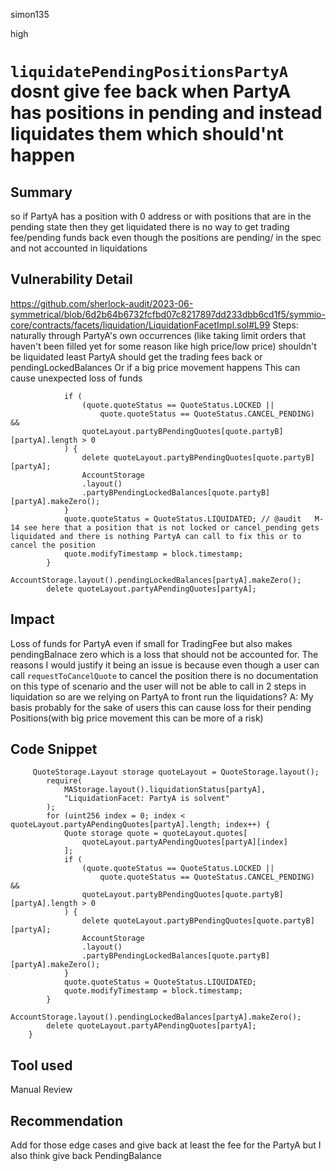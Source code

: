 simon135

high

# `liquidatePendingPositionsPartyA` dosnt give fee back when PartyA has positions in pending and instead liquidates them which should'nt happen

## Summary
so if PartyA has a position with 0 address or with positions that are in the pending state then they get liquidated there is no way to get  trading fee/pending funds back even though the positions are pending/ in the spec  and not accounted in liquidations 
## Vulnerability Detail
https://github.com/sherlock-audit/2023-06-symmetrical/blob/6d2b64b6732fcfbd07c8217897dd233dbb6cd1f5/symmio-core/contracts/facets/liquidation/LiquidationFacetImpl.sol#L99
Steps:
naturally through PartyA's own occurrences (like taking limit orders that haven't been filled yet for some reason like high price/low price)
shouldn't be liquidated least PartyA should get the trading fees back or pendingLockedBalances
Or if a big price movement happens This can cause unexpected loss of funds 
```solidity
            if (
                (quote.quoteStatus == QuoteStatus.LOCKED ||
                    quote.quoteStatus == QuoteStatus.CANCEL_PENDING) &&
                quoteLayout.partyBPendingQuotes[quote.partyB][partyA].length > 0
            ) {
                delete quoteLayout.partyBPendingQuotes[quote.partyB][partyA]; 
                AccountStorage
                .layout()
                .partyBPendingLockedBalances[quote.partyB][partyA].makeZero(); 
            }
            quote.quoteStatus = QuoteStatus.LIQUIDATED; // @audit   M-14 see here that a position that is not locked or cancel_pending gets liquidated and there is nothing PartyA can call to fix this or to cancel the position
            quote.modifyTimestamp = block.timestamp;
        }
        AccountStorage.layout().pendingLockedBalances[partyA].makeZero();
        delete quoteLayout.partyAPendingQuotes[partyA];

```
## Impact
Loss of funds for PartyA even if small for TradingFee but also makes pendingBalnace zero which is a loss that should not be accounted for.
The reasons I would justify it being an issue is because even though a user can call `requestToCancelQuote` to cancel the position there is no documentation on this type of scenario and the user will not be able to call in 2 steps in liquidation so are we relying on PartyA to front run the liquidations?
A: My basis probably    for the sake of users this can cause loss for their pending Positions(with big price movement this can be more of a risk)
## Code Snippet
```solidity
     QuoteStorage.Layout storage quoteLayout = QuoteStorage.layout();
        require(
            MAStorage.layout().liquidationStatus[partyA],
            "LiquidationFacet: PartyA is solvent"
        );
        for (uint256 index = 0; index < quoteLayout.partyAPendingQuotes[partyA].length; index++) {
            Quote storage quote = quoteLayout.quotes[
                quoteLayout.partyAPendingQuotes[partyA][index]
            ];
            if (
                (quote.quoteStatus == QuoteStatus.LOCKED ||
                    quote.quoteStatus == QuoteStatus.CANCEL_PENDING) &&
                quoteLayout.partyBPendingQuotes[quote.partyB][partyA].length > 0
            ) {
                delete quoteLayout.partyBPendingQuotes[quote.partyB][partyA];
                AccountStorage
                .layout()
                .partyBPendingLockedBalances[quote.partyB][partyA].makeZero();
            }
            quote.quoteStatus = QuoteStatus.LIQUIDATED;
            quote.modifyTimestamp = block.timestamp;
        }
        AccountStorage.layout().pendingLockedBalances[partyA].makeZero();
        delete quoteLayout.partyAPendingQuotes[partyA];
    }
```

## Tool used

Manual Review

## Recommendation
Add for those edge cases and give back at least the fee for the PartyA but I also think give back PendingBalance 